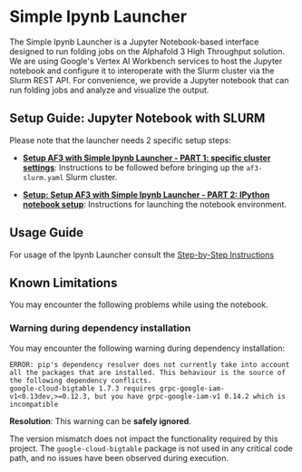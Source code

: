 # Simple Ipynb Launcher
The Simple Ipynb Launcher is a Jupyter Notebook-based interface designed to run folding jobs on the Alphafold 3 High Throughput solution. We are using Google's Vertex AI Workbench services to host the Jupyter notebook and configure it to interoperate with the Slurm cluster via the Slurm REST API. For convenience, we provide a Jupyter notebook that can run folding jobs and analyze and visualize the output.

## Setup Guide: Jupyter Notebook with SLURM
Please note that the launcher needs 2 specific setup steps:

- **[Setup AF3 with Simple Ipynb Launcher - PART 1: specific cluster settings](./Setup-pre-cluster-deployment.md)**: Instructions to be followed before bringing up the `af3-slurm.yaml` Slurm cluster.

- **[Setup: Setup AF3 with Simple Ipynb Launcher - PART 2: IPython notebook setup](./Setup-post-cluster-deployment.md)**: Instructions for launching the notebook environment.

## Usage Guide
For usage of the Ipynb Launcher consult the [Step-by-Step Instructions](./Ipynb.md)

## Known Limitations
You may encounter the following problems while using the notebook.

### Warning during dependency installation
You may encounter the following warning during dependency installation:

```text
ERROR: pip's dependency resolver does not currently take into account all the packages that are installed. This behaviour is the source of the following dependency conflicts.
google-cloud-bigtable 1.7.3 requires grpc-google-iam-v1<0.13dev,>=0.12.3, but you have grpc-google-iam-v1 0.14.2 which is incompatible
```

**Resolution**: This warning can be **safely ignored**.

The version mismatch does not impact the functionality required by this project. The `google-cloud-bigtable` package is not used in any critical code path, and no issues have been observed during execution.
